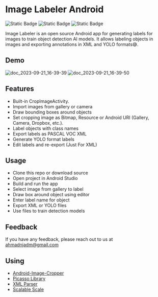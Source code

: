 
# Image Labeler Android

![Static Badge](https://img.shields.io/badge/License_%20-%20_%20MIT-7F52FF)
![Static Badge](https://img.shields.io/badge/Android%20Studio%20_%20-%20_%20Kotlin-7F52FF?logo=android%20studio)
![Static Badge](https://img.shields.io/badge/Open%20Source%20-7F52FF?logo=open%20access&logoColor=white)







Image Labeler is an open source Android app for generating labels for images to train object detection AI models. It allows labeling objects in images and exporting annotations in XML and YOLO formats😅.
## Demo
![doc_2023-09-21_16-39-39](https://github.com/MahdiAhmadnejad/Image-Labeler-android/assets/53077144/c7947ba9-4b40-4410-afeb-586b0fa74a7d)
![doc_2023-09-21_16-39-50](https://github.com/MahdiAhmadnejad/Image-Labeler-android/assets/53077144/8eafcc32-7350-45b3-abc8-96114fa90c9e)

## Features
- Built-in CropImageActivity.
- Import images from gallery or camera
- Draw bounding boxes around objects
- Set cropping image as Bitmap, Resource or Android URI (Gallery, Camera, Dropbox, etc.).
- Label objects with class names
- Export labels as PASCAL VOC XML
- Generate YOLO format labels
- Edit labels and re-export (Just For XML)

## Usage
- Clone this repo or download source
- Open project in Android Studio
- Build and run the app
- Select image from gallery to label
- Draw box around object using editor
- Enter label name for object
- Export XML or YOLO files
- Use files to train detection models



## Feedback

If you have any feedback, please reach out to us at ahmadnjadm@gmail.com

## Using 
- [Android-Image-Cropper](https://github.com/ArthurHub/Android-Image-Cropper)
- [Picasso Library](https://square.github.io/picasso/)
- [XML Parser](https://github.com/apache/xerces2-j)
- [Scalable Scale](https://github.com/intuit/sdp)



